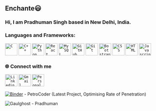 ## Enchante😃
### Hi, I am Pradhuman Singh based in New Delhi, India.

### Languages and Frameworks:
<code><img width="40px" src="https://img.icons8.com/color/3x/c-programming.png" title="C"/></code>
<code><img width="40px" src="https://img.icons8.com/color/4x/c-plus-plus-logo.png" title="C++"/></code>
<code><img width="40px" src="https://img.icons8.com/color/4x/000000/python.png" title="Python"/></code>
<code><img width="40px" src="https://img.icons8.com/plasticine/100/000000/react.png" title="React"/></code>
<code><img width="40px" src="https://img.icons8.com/ios/4x/00758f/mysql-logo.png" title="MySQL"/></code>
<code><img width="40px" src="https://img.icons8.com/fluent/8x/github.png" title="GitHub"/></code>
<code><img width="40px" src="https://img.icons8.com/color/2x/git.png" title="Git"/></code>
<code><img width="40px" src="https://img.icons8.com/color/2x/bootstrap.png" title="Bootstrap"/></code>
<code><img width="40px" src="https://img.icons8.com/color/48/000000/css3.png" title="CSS"/></code>
<code><img width="40px" src="https://img.icons8.com/color/48/000000/html-5.png" title="HTML"/></code>
<code><img width="40px" src="https://img.icons8.com/color/48/000000/javascript-logo-1.png" title="Javascript"/></code>

### 🌐 Connect with me 
<code><a href="https://www.linkedin.com/in/psn-1202/" title="LinkedIn - Pradhuman"><img width="40px" src="https://img.icons8.com/color/8x/000000/linkedin.png" title="Linkedin"/></a></code>
<code><a href="mailto:singh.psn12@gmail.com" title="Gmail - Pradhuman"><img width="40px" src="https://img.icons8.com/fluent/48/000000/gmail.png" title="Gmail"/></a></code>
<code><a href="https://gaulghost.github.io" title="Website - Pradhuman"><img width="40px" src="https://user-images.githubusercontent.com/49186033/112720924-3fb11b00-8f27-11eb-869c-c36745e84764.png" title="Personal Website"/></a></code>

[![Binder](https://mybinder.org/badge_logo.svg)](https://mybinder.org/v2/gh/gaulghost/PetroCoder/HEAD?filepath=PetroCoder_Round3_ByPradhuman.ipynb) - PetroCoder (Latest Project, Optimising Rate of Penetration)

<p align="left"> <img src="https://komarev.com/ghpvc/?username=gaulghost&label=Profile%20Views&color=0e75b6&style=flat" alt="Gaulghost - Pradhuman" /> </p>
<!--
**gaulghost/gaulghost** is a ✨ _special_ ✨ repository because its `README.md` (this file) appears on your GitHub profile.

Here are some ideas to get you started:

- 🔭 I’m currently working on ...
- 🌱 I’m currently learning ...
- 👯 I’m looking to collaborate on ...
- 🤔 I’m looking for help with ...
- 💬 Ask me about ...
- 📫 How to reach me: ...
- 😄 Pronouns: ...
- ⚡ Fun fact: ...
-->
